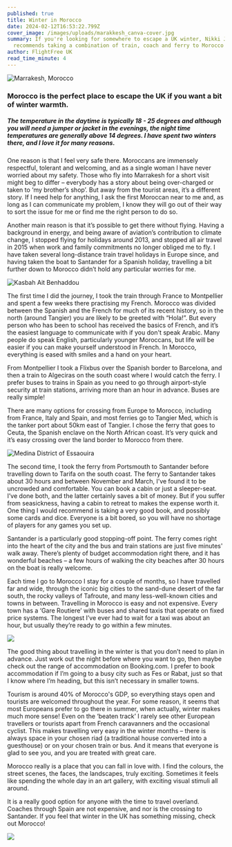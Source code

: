 ```yaml
---
published: true
title: Winter in Morocco
date: 2024-02-12T16:53:22.799Z
cover_image: /images/uploads/marakkesh_canva-cover.jpg
summary: If you're looking for somewhere to escape a UK winter, Nikki Jones
  recommends taking a combination of train, coach and ferry to Morocco
author: FlightFree UK
read_time_minute: 4
---
```

![](/images/uploads/marakkesh_canva.jpg "Marrakesh, Morocco")

### Morocco is the perfect place to escape the UK if you want a bit of winter warmth.

##### The temperature in the daytime is typically 18 - 25 degrees and although you will need a jumper or jacket in the evenings, the night time temperatures are generally above 14 degrees. I have spent two winters there, and I love it for many reasons. 

One reason is that I feel very safe there. Moroccans are immensely respectful, tolerant and welcoming, and as a single woman I have never worried about my safety. Those who fly into Marrakesh for a short visit might beg to differ – everybody has a story about being over-charged or taken to ‘my brother’s shop’. But away from the tourist areas, it’s a different story. If I need help for anything, I ask the first Moroccan near to me and, as long as I can communicate my problem, I know they will go out of their way to sort the issue for me or find me the right person to do so.

Another main reason is that it’s possible to get there without flying. Having a background in energy, and being aware of aviation’s contribution to climate change, I stopped flying for holidays around 2013, and stopped all air travel in 2015 when work and family commitments no longer obliged me to fly. I have taken several long-distance train travel holidays in Europe since, and having taken the boat to Santander for a Spanish holiday, travelling a bit further down to Morocco didn’t hold any particular worries for me. 

![](/images/uploads/kasbah-ait-benhaddou_canva.jpg "Kasbah Ait Benhaddou")

The first time I did the journey, I took the train through France to Montpellier and spent a few weeks there practising my French. Morocco was divided between the Spanish and the French for much of its recent history, so in the north (around Tangier) you are likely to be greeted with “Hola!”. But every person who has been to school has received the basics of French, and it’s the easiest language to communicate with if you don't speak Arabic. Many people do speak English, particularly younger Moroccans, but life will be easier if you can make yourself understood in French. In Morocco, everything is eased with smiles and a hand on your heart.

From Montpellier I took a Flixbus over the Spanish border to Barcelona, and then a train to Algeciras on the south coast where I would catch the ferry. I prefer buses to trains in Spain as you need to go through airport-style security at train stations, arriving more than an hour in advance. Buses are really simple! 

There are many options for crossing from Europe to Morocco, including from France, Italy and Spain, and most ferries go to Tangier Med, which is the tanker port about 50km east of Tangier. I chose the ferry that goes to Ceuta, the Spanish enclave on the North African coast. It’s very quick and it’s easy crossing over the land border to Morocco from there.

![](/images/uploads/medina_district_of_essaouira_morocco_canva.jpg "Medina District of Essaouira")

The second time, I took the ferry from Portsmouth to Santander before travelling down to Tarifa on the south coast. The ferry to Santander takes about 30 hours and between November and March, I’ve found it to be uncrowded and comfortable. You can book a cabin or just a sleeper-seat. I’ve done both, and the latter certainly saves a bit of money. But if you suffer from seasickness, having a cabin to retreat to makes the expense worth it. One thing I would recommend is taking a very good book, and possibly some cards and dice. Everyone is a bit bored, so you will have no shortage of players for any games you set up. 

Santander is a particularly good stopping-off point. The ferry comes right into the heart of the city and the bus and train stations are just five minutes' walk away. There’s plenty of budget accommodation right there, and it has wonderful beaches – a few hours of walking the city beaches after 30 hours on the boat is really welcome. 

Each time I go to Morocco I stay for a couple of months, so I have travelled far and wide, through the iconic big cities to the sand-dune desert of the far south, the rocky valleys of Tafroute, and many less-well-known cities and towns in between. Travelling in Morocco is easy and not expensive. Every town has a ‘Gare Routiere’ with buses and shared taxis that operate on fixed price systems. The longest I’ve ever had to wait for a taxi was about an hour, but usually they’re ready to go within a few minutes. 

![](/images/uploads/morocco_beach_food_njones.jpg)

The good thing about travelling in the winter is that you don’t need to plan in advance. Just work out the night before where you want to go, then maybe check out the range of accommodation on Booking.com. I prefer to book accommodation if I’m going to a busy city such as Fes or Rabat, just so that I know where I’m heading, but this isn’t necessary in smaller towns. 

Tourism is around 40% of Morocco's GDP, so everything stays open and tourists are welcomed throughout the year. For some reason, it seems that most Europeans prefer to go there in summer, when actually, winter makes much more sense! Even on the ‘beaten track’ I rarely see other European travellers or tourists apart from French caravanners and the occasional cyclist. This makes travelling very easy in the winter months – there is always space in your chosen riad (a traditional house converted into a guesthouse) or on your chosen train or bus. And it means that everyone is glad to see you, and you are treated with great care. 

Morocco really is a place that you can fall in love with. I find the colours, the street scenes, the faces, the landscapes, truly exciting. Sometimes it feels like spending the whole day in an art gallery, with exciting visual stimuli all around. 

It is a really good option for anyone with the time to travel overland. Coaches through Spain are not expensive, and nor is the crossing to Santander. If you feel that winter in the UK has something missing, check out Morocco!

![](/images/uploads/morocco_sand_dunes_njones.jpg)